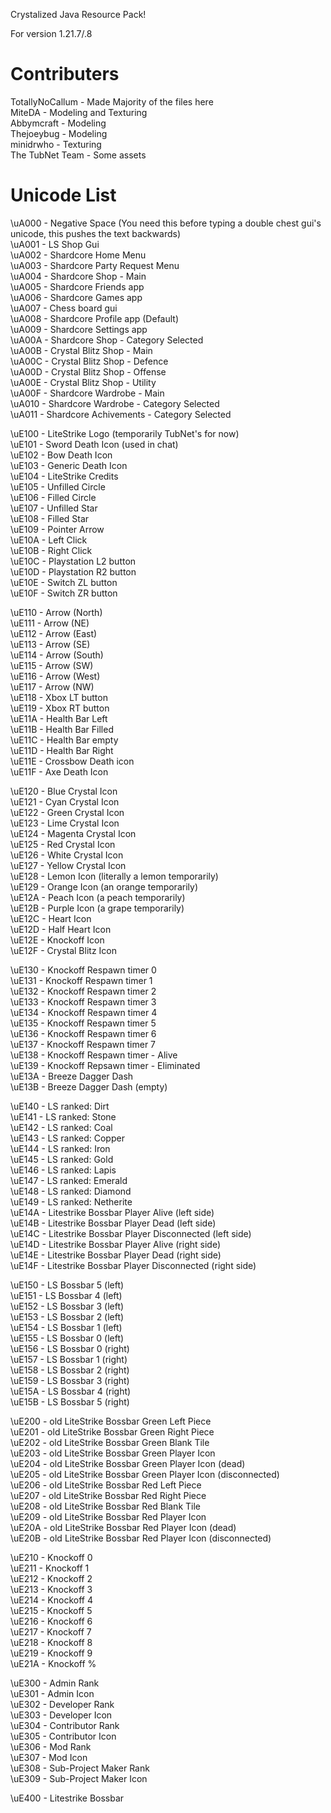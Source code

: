 Crystalized Java Resource Pack!

For version 1.21.7/.8

# Contributers
TotallyNoCallum - Made Majority of the files here<br>
MiteDA - Modeling and Texturing<br>
Abbymcraft - Modeling<br>
Thejoeybug - Modeling<br>
minidrwho - Texturing <br>
The TubNet Team - Some assets<br>

# Unicode List
\uA000 - Negative Space (You need this before typing a double chest gui's unicode, this pushes the text backwards) <br>
\uA001 - LS Shop Gui <br>
\uA002 - Shardcore Home Menu <br>
\uA003 - Shardcore Party Request Menu <br>
\uA004 - Shardcore Shop - Main <br>
\uA005 - Shardcore Friends app <br>
\uA006 - Shardcore Games app <br>
\uA007 - Chess board gui <br>
\uA008 - Shardcore Profile app (Default) <br>
\uA009 - Shardcore Settings app <br>
\uA00A - Shardcore Shop - Category Selected <br>
\uA00B - Crystal Blitz Shop - Main <br>
\uA00C - Crystal Blitz Shop - Defence <br>
\uA00D - Crystal Blitz Shop - Offense <br>
\uA00E - Crystal Blitz Shop - Utility <br>
\uA00F - Shardcore Wardrobe - Main <br>
\uA010 - Shardcore Wardrobe - Category Selected <br>
\uA011 - Shardcore Achivements - Category Selected <br>

\uE100 - LiteStrike Logo (temporarily TubNet's for now) <br>
\uE101 - Sword Death Icon (used in chat) <br>
\uE102 - Bow Death Icon <br>
\uE103 - Generic Death Icon <br>
\uE104 - LiteStrike Credits <br>
\uE105 - Unfilled Circle <br>
\uE106 - Filled Circle <br>
\uE107 - Unfilled Star <br>
\uE108 - Filled Star <br>
\uE109 - Pointer Arrow <br>
\uE10A - Left Click <br>
\uE10B - Right Click <br>
\uE10C - Playstation L2 button <br>
\uE10D - Playstation R2 button <br>
\uE10E - Switch ZL button <br>
\uE10F - Switch ZR button <br>

\uE110 - Arrow (North) <br>
\uE111 - Arrow (NE) <br>
\uE112 - Arrow (East) <br>
\uE113 - Arrow (SE) <br>
\uE114 - Arrow (South) <br>
\uE115 - Arrow (SW) <br>
\uE116 - Arrow (West) <br>
\uE117 - Arrow (NW) <br>
\uE118 - Xbox LT button <br>
\uE119 - Xbox RT button <br>
\uE11A - Health Bar Left <br>
\uE11B - Health Bar Filled <br>
\uE11C - Health Bar empty <br>
\uE11D - Health Bar Right <br>
\uE11E - Crossbow Death icon <br>
\uE11F - Axe Death Icon <br>

\uE120 - Blue Crystal Icon <br>
\uE121 - Cyan Crystal Icon <br>
\uE122 - Green Crystal Icon <br>
\uE123 - Lime Crystal Icon <br>
\uE124 - Magenta Crystal Icon <br>
\uE125 - Red Crystal Icon <br>
\uE126 - White Crystal Icon <br>
\uE127 - Yellow Crystal Icon <br>
\uE128 - Lemon Icon (literally a lemon temporarily) <br>
\uE129 - Orange Icon (an orange temporarily) <br>
\uE12A - Peach Icon (a peach temporarily) <br>
\uE12B - Purple Icon (a grape temporarily) <br>
\uE12C - Heart Icon <br>
\uE12D - Half Heart Icon <br>
\uE12E - Knockoff Icon <br>
\uE12F - Crystal Blitz Icon <br>

\uE130 - Knockoff Respawn timer 0 <br>
\uE131 - Knockoff Respawn timer 1 <br>
\uE132 - Knockoff Respawn timer 2 <br>
\uE133 - Knockoff Respawn timer 3 <br>
\uE134 - Knockoff Respawn timer 4 <br>
\uE135 - Knockoff Respawn timer 5 <br>
\uE136 - Knockoff Respawn timer 6 <br>
\uE137 - Knockoff Respawn timer 7 <br>
\uE138 - Knockoff Respawn timer - Alive <br>
\uE139 - Knockoff Repsawn timer - Eliminated <br>
\uE13A - Breeze Dagger Dash <br>
\uE13B - Breeze Dagger Dash (empty) <br>

\uE140 - LS ranked: Dirt <br>
\uE141 - LS ranked: Stone <br>
\uE142 - LS ranked: Coal <br>
\uE143 - LS ranked: Copper <br>
\uE144 - LS ranked: Iron <br>
\uE145 - LS ranked: Gold <br>
\uE146 - LS ranked: Lapis <br>
\uE147 - LS ranked: Emerald <br>
\uE148 - LS ranked: Diamond <br>
\uE149 - LS ranked: Netherite <br>
\uE14A - Litestrike Bossbar Player Alive (left side)<br>
\uE14B - Litestrike Bossbar Player Dead (left side)<br>
\uE14C - Litestrike Bossbar Player Disconnected (left side)<br>
\uE14D - Litestrike Bossbar Player Alive (right side)<br>
\uE14E - Litestrike Bossbar Player Dead (right side)<br>
\uE14F - Litestrike Bossbar Player Disconnected (right side)<br>

\uE150 - LS Bossbar 5 (left)<br>
\uE151 - LS Bossbar 4 (left)<br>
\uE152 - LS Bossbar 3 (left)<br>
\uE153 - LS Bossbar 2 (left)<br>
\uE154 - LS Bossbar 1 (left)<br>
\uE155 - LS Bossbar 0 (left)<br>
\uE156 - LS Bossbar 0 (right)<br>
\uE157 - LS Bossbar 1 (right)<br>
\uE158 - LS Bossbar 2 (right)<br>
\uE159 - LS Bossbar 3 (right)<br>
\uE15A - LS Bossbar 4 (right)<br>
\uE15B - LS Bossbar 5 (right)<br>

\uE200 - old LiteStrike Bossbar Green Left Piece <br>
\uE201 - old LiteStrike Bossbar Green Right Piece <br>
\uE202 - old LiteStrike Bossbar Green Blank Tile <br>
\uE203 - old LiteStrike Bossbar Green Player Icon <br>
\uE204 - old LiteStrike Bossbar Green Player Icon (dead) <br>
\uE205 - old LiteStrike Bossbar Green Player Icon (disconnected) <br>
\uE206 - old LiteStrike Bossbar Red Left Piece <br>
\uE207 - old LiteStrike Bossbar Red Right Piece <br>
\uE208 - old LiteStrike Bossbar Red Blank Tile <br>
\uE209 - old LiteStrike Bossbar Red Player Icon <br>
\uE20A - old LiteStrike Bossbar Red Player Icon (dead) <br>
\uE20B - old LiteStrike Bossbar Red Player Icon (disconnected) <br>

\uE210 - Knockoff 0 <br>
\uE211 - Knockoff 1 <br>
\uE212 - Knockoff 2 <br>
\uE213 - Knockoff 3 <br>
\uE214 - Knockoff 4 <br>
\uE215 - Knockoff 5 <br>
\uE216 - Knockoff 6 <br>
\uE217 - Knockoff 7 <br>
\uE218 - Knockoff 8 <br>
\uE219 - Knockoff 9 <br>
\uE21A - Knockoff % <br>

\uE300 - Admin Rank  <br>
\uE301 - Admin Icon <br>
\uE302 - Developer Rank <br>
\uE303 - Developer Icon <br>
\uE304 - Contributor Rank <br>
\uE305 - Contributor Icon <br>
\uE306 - Mod Rank <br>
\uE307 - Mod Icon <br>
\uE308 - Sub-Project Maker Rank <br>
\uE309 - Sub-Project Maker Icon <br>

\uE400 - Litestrike Bossbar <br>